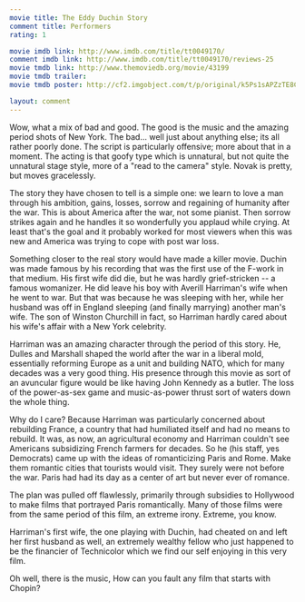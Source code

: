 ```yaml
---
movie title: The Eddy Duchin Story
comment title: Performers
rating: 1

movie imdb link: http://www.imdb.com/title/tt0049170/
comment imdb link: http://www.imdb.com/title/tt0049170/reviews-25
movie tmdb link: http://www.themoviedb.org/movie/43199
movie tmdb trailer: 
movie tmdb poster: http://cf2.imgobject.com/t/p/original/k5Ps1sAPZzTE8CUYu7h8I6q4WFN.jpg

layout: comment
---
```


Wow, what a mix of bad and good. The good is the music and the amazing period shots of New York. The bad... well just about anything else; its all rather poorly done. The script is particularly offensive; more about that in a moment. The acting is that goofy type which is unnatural, but not quite the unnatural stage style, more of a "read to the camera" style. Novak is pretty, but moves gracelessly.

The story they have chosen to tell is a simple one: we learn to love a man through his ambition, gains, losses, sorrow and regaining of humanity after the war. This is about America after the war, not some pianist. Then sorrow strikes again and he handles it so wonderfully you applaud while crying. At least that's the goal and it probably worked for most viewers when this was new and America was trying to cope with post war loss.

Something closer to the real story would have made a killer movie. Duchin was made famous by his recording that was the first use of the F-work in that medium. His first wife did die, but he was hardly grief-stricken -- a famous womanizer. He did leave his boy with Averill Harriman's wife when he went to war. But that was because he was sleeping with her, while her husband was off in England sleeping (and finally marrying) another man's wife. The son of Winston Churchill in fact, so Harriman hardly cared about his wife's affair with a New York celebrity.

Harriman was an amazing character through the period of this story. He, Dulles and Marshall shaped the world after the war in a liberal mold, essentially reforming Europe as a unit and building NATO, which for many decades was a very good thing. His presence through this movie as sort of an avuncular figure would be like having John Kennedy as a butler. The loss of the power-as-sex game and music-as-power thrust sort of waters down the whole thing.

Why do I care? Because Harriman was particularly concerned about rebuilding France, a country that had humiliated itself and had no means to rebuild. It was, as now, an agricultural economy and Harriman couldn't see Americans subsidizing French farmers for decades. So he (his staff, yes Democrats) came up with the ideas of romanticizing Paris and Rome. Make them romantic cities that tourists would visit. They surely were not before the war. Paris had had its day as a center of art but never ever of romance.

The plan was pulled off flawlessly, primarily through subsidies to Hollywood to make films that portrayed Paris romantically. Many of those films were from the same period of this film, an extreme irony. Extreme, you know.

Harriman's first wife, the one playing with Duchin, had cheated on and left her first husband as well, an extremely wealthy fellow who just happened to be the financier of Technicolor which we find our self enjoying in this very film.

Oh well, there is the music, How can you fault any film that starts with Chopin?